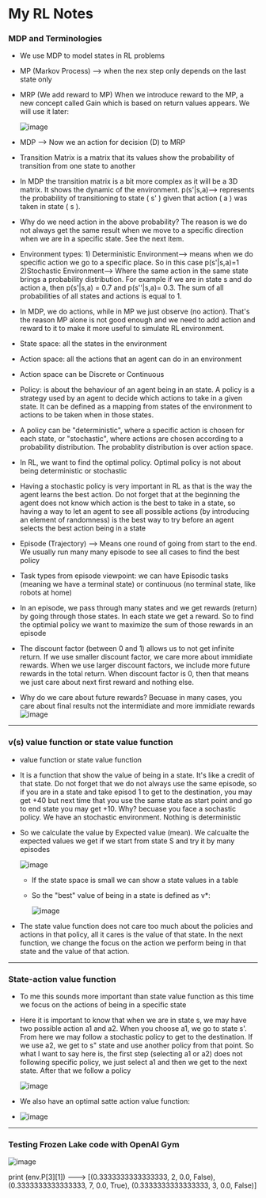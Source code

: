 # My RL Notes

### MDP and Terminologies
- We use MDP to model states in RL problems
- MP (Markov Process) --> when the nex step only depends on the last state only
- MRP (We add reward to MP)
  When we introduce reward to the MP, a new concept called Gain which is based on return values appears. We will use it later:
  
  ![image](https://github.com/user-attachments/assets/021e4ed6-6ef7-4b73-b249-bee310390b71)

- MDP --> Now we an action for decision (D) to MRP
- Transition Matrix is a matrix that its values show the probability of transition from one state to another
- In MDP the transition matrix is a bit more complex as it will be a 3D matrix. It shows the dynamic of the environment.
  p(s'|s,a)--> represents the probability of transitioning to state ( s' ) given that action ( a ) was taken in state ( s ).
- Why do we need action in the above probability? The reason is we do not always get the same result when we move to a specific direction when we are in a specific state. See the next item.
- Environment types: 1) Deterministic Environment--> means when we do specific action we go to a specific place. So in this case p(s'|s,a)=1  2)Stochastic Environment--> Where the same action in the same state brings a probability distribution. For example if we are in state s and do action a, then p(s'|s,a) = 0.7 and p(s''|s,a)= 0.3. The sum of all probabilities of all states and actions is equal to 1.
- In MDP, we do actions, while in MP we just observe (no action). That's the reason MP alone is not good enough and we need to add action and reward to it to make it more useful to simulate RL environment.
- State space: all the states in the environment
- Action space: all the actions that an agent can do in an environment
- Action space can be Discrete or Continuous
- Policy: is about the behaviour of an agent being in an state. A policy is a strategy used by an agent to decide which actions to take in a given state. It can be defined as a mapping from states of the environment to actions to be taken when in those states.
- A policy can be "deterministic", where a specific action is chosen for each state, or "stochastic", where actions are chosen according to a probability distribution. The probablity distribution is over action space.
- In RL, we want to find the optimal policy. Optimal policy is not about being deterministic or stochastic
- Having a stochastic policy is very important in RL as that is the way the agent learns the best action. Do not forget that at the beginning the agent does not know which action is the best to take in a state, so having a way to let an agent to see all possible actions (by introducing an element of randomness) is the best way to try before an agent selects the best action being in a state
- Episode (Trajectory) --> Means one round of going from start to the end. We usually run many many episode to see all cases to find the best policy
- Task types from episode viewpoint: we can have Episodic tasks (meaning we have a terminal state) or continuous (no terminal state, like robots at home)
- In an episode, we pass through many states and we get rewards (return) by going through those states. In each state we get a reward. So to find the optimial policy we want to maximize the sum of those rewards in an episode
- The discount factor (between 0 and 1) allows us to not get infinite return. If we use smaller discount factor, we care more about immidiate rewards. When we use larger discount factors, we include more future rewards in the total return. When discount factor is 0, then that means we just care about next first reward and nothing else.
- Why do we care about future rewards?  Becuase in many cases, you care about final results not the intermidiate and more immidiate rewards
  ![image](https://github.com/user-attachments/assets/4df6b941-2a02-4bae-bc8c-90eb1f7e2fc0)

------------------------------

### v(s)   value function or state value function
- value function or state value function
- It is a function that show the value of being in a state. It's like a credit of that state. Do not forget that we do not always use the same episode, so if you are in a state and take episod 1 to get to the destination, you may get +40 but next time that you use the same state as start point and go to end state you may get +10. Why? becuase you face a sochastic policy. We have an stochastic environment. Nothing is deterministic
- So we calculate the value by Expected value (mean). We calcualte the expected values we get if we start from state S and try it by many episodes 
  
  ![image](https://github.com/user-attachments/assets/08abdf8c-8333-4ab5-93a7-d526f16cef76)

  - If the state space is small we can show a state values in a table
  - So the "best" value of being in a state is defined as v*:

    ![image](https://github.com/user-attachments/assets/0232b0ae-d0ed-4098-bfa6-6cdea2bb77a7)

- The state value function does not care too much about the policies and actions in that policy, all it cares is the value of that state. In the next function, we change the focus on the action we perform being in that state and the value of that action.

- ---------------------------------------------
### State-action value function

- To me this sounds more important than state value function as this time we focus on the actions of being in a specific state
- Here it is important to know that when we are in state s, we may have two possible action a1 and a2. When you choose a1, we go to state s'. From here we may follow a stochastic policy to get to the destination. If we use a2, we get to s" state and use another policy from that point. So what I want to say here is, the first step (selecting a1 or a2) does not following specific policy, we just select a1 and then we get to the next state. After that we follow a policy
  
  ![image](https://github.com/user-attachments/assets/2d058819-9ea7-4ccc-b893-0f0eef24b1a6)
- We also have an optimal satte action value function:

- ![image](https://github.com/user-attachments/assets/7ed36bd5-3937-43ac-9bcc-d4352e917d49)

----------------------------------------------------

### Testing Frozen Lake code with OpenAI Gym

![image](https://github.com/user-attachments/assets/ae2cdfd0-d028-459f-9e22-216dec99184c)

print (env.P[3][1])  ---> [(0.3333333333333333, 2, 0.0, False), (0.3333333333333333, 7, 0.0, True), (0.3333333333333333, 3, 0.0, False)]





